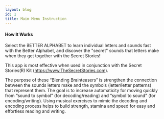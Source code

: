 ```yaml
---
layout: blog
id: 1
title: Main Menu Instruction
---
```

#### **How It Works**

Select the BETTER ALPHABET to learn individual letters and sounds fast with the Better Alphabet, and discover the "secret" sounds that letters make when they get together with the Secret Stories!  

This app is most effective when used in conjunction with the Secret Stories(R) Kit (https://www.TheSecretStories.com).



The purpose of these “Blending Brainteasers” is strengthen the connection between the sounds letters make and the symbols (letter/letter patterns) that represent them. The goal is to increase automaticity for moving quickly from “sound to symbol” (for decoding/reading) and “symbol to sound” (for encoding/writing). Using musical exercises to mimic the decoding and encoding process helps to build strength, stamina and speed for easy and effortless reading and writing.